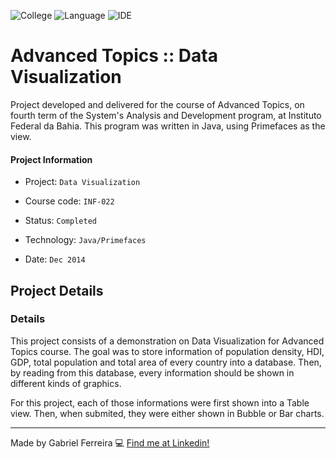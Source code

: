 ![College](https://img.shields.io/badge/College-IFBA-green)
![Language](https://img.shields.io/badge/Language-Java-orange)
![IDE](https://img.shields.io/badge/IDE-Netbeans-lightblue)


# Advanced Topics :: Data Visualization
Project developed and delivered for the course of Advanced Topics, on fourth term of the System's Analysis and Development program, at Instituto Federal da Bahia. This program was written in Java, using Primefaces as the view.

#### Project Information
- Project: ``Data Visualization``
&nbsp;

- Course code: ``INF-022``
&nbsp;

- Status: ``Completed``
&nbsp;

- Technology: ``Java/Primefaces``
&nbsp;

- Date: ``Dec 2014``
&nbsp;

## Project Details
### Details
This project consists of a demonstration on Data Visualization for Advanced Topics course. The goal was to store information of population density, HDI, GDP, total population and total area of every country into a database. Then, by reading from this database, every information should be shown in different kinds of graphics.

For this project, each of those informations were first shown into a Table view. Then, when submited, they were either shown in Bubble or Bar charts.

--- 
Made by Gabriel Ferreira :computer: [Find me at Linkedin!](https://www.linkedin.com/in/gabriel-f-sousa/)
